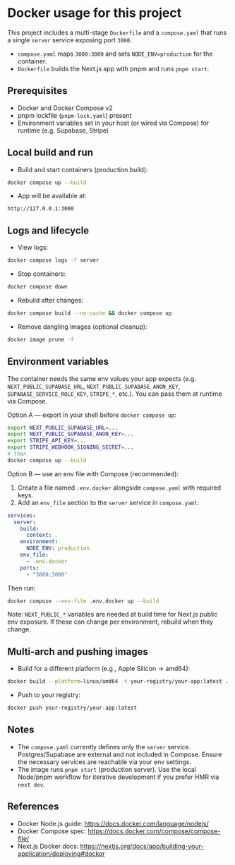 # Docker usage for this project

This project includes a multi-stage `Dockerfile` and a `compose.yaml` that runs a single `server` service exposing port `3000`.

- `compose.yaml` maps `3000:3000` and sets `NODE_ENV=production` for the container.
- `Dockerfile` builds the Next.js app with pnpm and runs `pnpm start`.

## Prerequisites

- Docker and Docker Compose v2
- pnpm lockfile (`pnpm-lock.yaml`) present
- Environment variables set in your host (or wired via Compose) for runtime (e.g. Supabase, Stripe)

## Local build and run

- Build and start containers (production build):

```bash
docker compose up --build
```

- App will be available at:

```
http://127.0.0.1:3000
```

## Logs and lifecycle

- View logs:

```bash
docker compose logs -f server
```

- Stop containers:

```bash
docker compose down
```

- Rebuild after changes:

```bash
docker compose build --no-cache && docker compose up
```

- Remove dangling images (optional cleanup):

```bash
docker image prune -f
```

## Environment variables

The container needs the same env values your app expects (e.g. `NEXT_PUBLIC_SUPABASE_URL`, `NEXT_PUBLIC_SUPABASE_ANON_KEY`, `SUPABASE_SERVICE_ROLE_KEY`, `STRIPE_*`, etc.). You can pass them at runtime via Compose.

Option A — export in your shell before `docker compose up`:

```bash
export NEXT_PUBLIC_SUPABASE_URL=...
export NEXT_PUBLIC_SUPABASE_ANON_KEY=...
export STRIPE_API_KEY=...
export STRIPE_WEBHOOK_SIGNING_SECRET=...
# then
docker compose up --build
```

Option B — use an env file with Compose (recommended):

1. Create a file named `.env.docker` alongside `compose.yaml` with required keys.
2. Add an `env_file` section to the `server` service in `compose.yaml`:

```yaml
services:
  server:
    build:
      context: .
    environment:
      NODE_ENV: production
    env_file:
      - .env.docker
    ports:
      - "3000:3000"
```

Then run:

```bash
docker compose --env-file .env.docker up --build
```

Note: `NEXT_PUBLIC_*` variables are needed at build time for Next.js public env exposure. If these can change per environment, rebuild when they change.

## Multi-arch and pushing images

- Build for a different platform (e.g., Apple Silicon → amd64):

```bash
docker build --platform=linux/amd64 -t your-registry/your-app:latest .
```

- Push to your registry:

```bash
docker push your-registry/your-app:latest
```

## Notes

- The `compose.yaml` currently defines only the `server` service. Postgres/Supabase are external and not included in Compose. Ensure the necessary services are reachable via your env settings.
- The image runs `pnpm start` (production server). Use the local Node/pnpm workflow for iterative development if you prefer HMR via `next dev`.

## References

- Docker Node.js guide: https://docs.docker.com/language/nodejs/
- Docker Compose spec: https://docs.docker.com/compose/compose-file/
- Next.js Docker docs: https://nextjs.org/docs/app/building-your-application/deploying#docker
